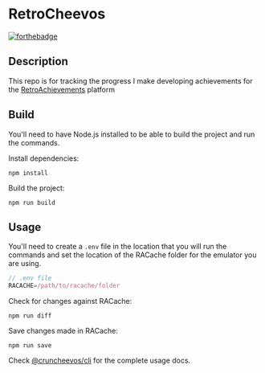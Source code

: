 # RetroCheevos
[![forthebadge](https://forthebadge.com/images/badges/made-with-typescript.svg)](https://forthebadge.com)

## Description
This repo is for tracking the progress I make developing achievements for the [RetroAchievements](https://retroachievements.org/) platform

## Build

You'll need to have Node.js installed to be able to build the project and run the commands.

Install dependencies:
```shell
npm install
```

Build the project:
```shell
npm run build
```

## Usage

You'll need to create a `.env` file in the location that you will run the commands and set the location of the RACache folder for the emulator you are using.
```js
// .env file
RACACHE=/path/to/racache/folder
```

Check for changes against RACache:
```shell
npm run diff
```

Save changes made in RACache:
```shell
npm run save
```

Check [@cruncheevos/cli](https://github.com/suXinjke/cruncheevos/tree/master/packages/cli) for the complete usage docs.
